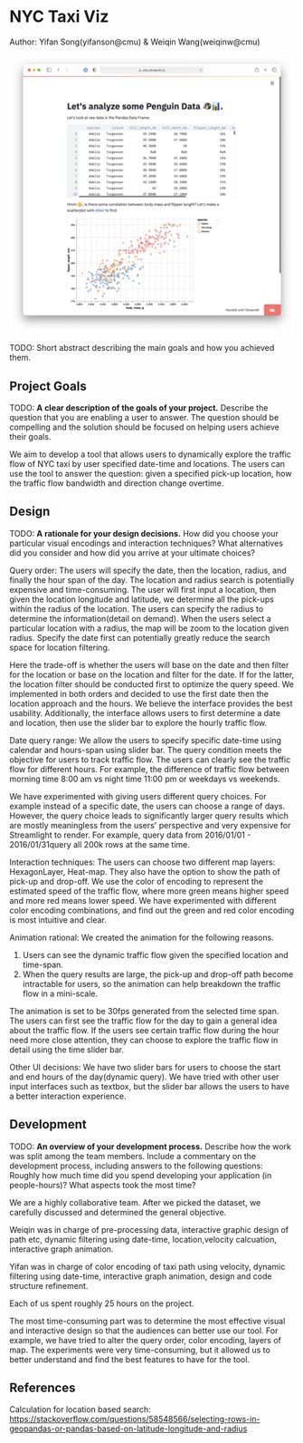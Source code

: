 # NYC Taxi Viz 
Author: 
Yifan Song(yifanson@cmu) & Weiqin Wang(weiqinw@cmu)

![A screenshot of your application. Could be a GIF.](screenshot.png)

TODO: Short abstract describing the main goals and how you achieved them.

## Project Goals

TODO: **A clear description of the goals of your project.** Describe the question that you are enabling a user to answer. The question should be compelling and the solution should be focused on helping users achieve their goals. 

We aim to develop a tool that allows users to dynamically explore the traffic flow of NYC taxi by user specified date-time and locations.  The users can use the tool to answer the  question: given a specified pick-up location, how the traffic flow bandwidth and direction change overtime. 

## Design

TODO: **A rationale for your design decisions.** How did you choose your particular visual encodings and interaction techniques? What alternatives did you consider and how did you arrive at your ultimate choices?

Query order:
The users will specify the date, then the location, radius, and finally the hour span of the day. 
The location and radius search is potentially expensive and time-consuming. The user will first input a location, then given the location longitude and latitude, we determine all the pick-ups within the radius of the location.  The users can specify the radius to determine the information(detail on demand). When the users select a particular location with a radius, the map will be zoom to the location given radius. 
Specify the date first can potentially greatly reduce the search space for location filtering.

Here the trade-off is whether the users will base on the date and then filter for the location or base on the location and filter for the date. 
If for the latter,  the location filter should be conducted first to optimize the query speed.  We implemented in both orders and decided to use the first date then the location approach and the hours. We believe the interface provides the best usability. Additionally, the interface allows users to first determine a date and location,  then use the slider bar to explore the hourly traffic flow. 

Date query range:
We allow the users to specify specific date-time using calendar and hours-span using slider bar. The query condition meets the objective for users to track traffic flow. The users can clearly see the traffic flow for different hours. For example, the difference of traffic flow between morning time 8:00 am vs night time 11:00 pm or weekdays vs weekends. 

We have experimented with giving users different query choices. For example instead of a specific date, the users can choose a range of days. However, the query choice leads to significantly larger query results which are mostly meaningless from the users' perspective and very expensive for Streamlight to render.  For example, query data from 2016/01/01 - 2016/01/31query all 200k rows at the same time. 


Interaction techniques: 
The users can choose two different map layers: HexagonLayer, Heat-map. They also have the option to show the path of pick-up and drop-off. 
We use the color of encoding to represent the estimated speed of the traffic flow, where more green means higher speed and more red means lower speed.  We have experimented with different color encoding combinations, and find out the green and red color encoding is most intuitive and clear. 

Animation rational:
We created the animation for the following reasons. 
1. Users can see the dynamic traffic flow given the specified location and time-span.
2. When the query results are large, the pick-up and drop-off path become intractable for users, so the animation can help breakdown the traffic flow in a mini-scale. 

The animation is set to be 30fps generated from the selected time span.  
The users can first see the traffic flow for the day to gain a general idea about the traffic flow. If the users see certain traffic flow during the hour need more close attention, they can choose to explore the traffic flow in detail using the time slider bar. 

Other UI decisions:
We have two slider bars for users to choose the start and end hours of the day(dynamic query). We have tried with other user input interfaces such as textbox, but the slider bar allows the users to have a better interaction experience.

## Development

TODO: **An overview of your development process.** Describe how the work was split among the team members. Include a commentary on the development process, including answers to the following questions: Roughly how much time did you spend developing your application (in people-hours)? What aspects took the most time?

We are a highly collaborative team. After we picked the dataset, we carefully  discussed  and determined the general objective.

Weiqin was in charge of pre-processing data, interactive graphic design of path etc, dynamic filtering using date-time, location,velocity calcuation, interactive graph animation. 

Yifan was in charge of color encoding of taxi path using velocity, dynamic filtering using date-time,  interactive graph animation, design and code structure refinement. 

Each of us spent roughly 25 hours on the project. 

The most time-consuming part was to determine the most effective visual and interactive design so that the audiences can better use our tool.  For example, we have tried to alter the query order, color encoding, layers of map. The experiments were very time-consuming, but it allowed us to better understand and find the best features to have for the tool.

## References

Calculation for location based search: https://stackoverflow.com/questions/58548566/selecting-rows-in-geopandas-or-pandas-based-on-latitude-longitude-and-radius


